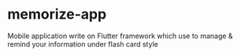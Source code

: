 # memorize-app
Mobile application write on Flutter framework which use to manage &amp; remind your information under flash card style
